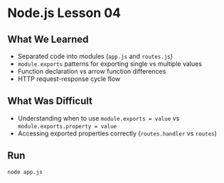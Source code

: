 # Node.js Lesson 04

## What We Learned
- Separated code into modules (`app.js` and `routes.js`)
- `module.exports` patterns for exporting single vs multiple values
- Function declaration vs arrow function differences
- HTTP request-response cycle flow

## What Was Difficult
- Understanding when to use `module.exports = value` vs `module.exports.property = value`
- Accessing exported properties correctly (`routes.handler` vs `routes`)

## Run
```bash
node app.js
```
